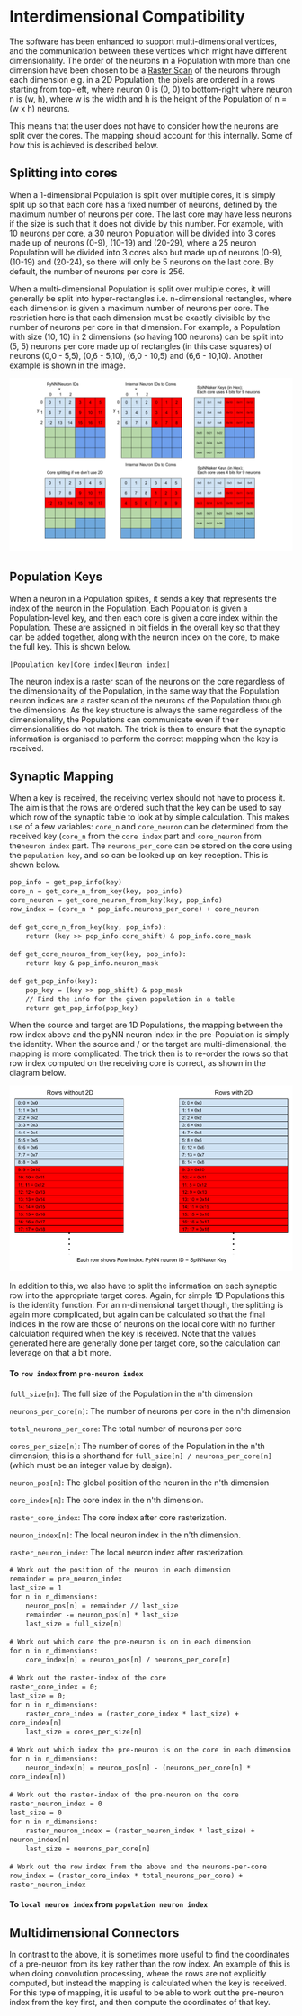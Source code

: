 Interdimensional Compatibility
==============================

The software has been enhanced to support multi-dimensional vertices, and the
communication between these vertices which might have different dimensionality.
The order of the neurons in a Population with more than one dimension have been
chosen to be a [Raster Scan](https://en.wikipedia.org/wiki/Raster_scan) of the
neurons through each dimension e.g. in a 2D Population, the pixels are ordered
in a rows starting from top-left, where neuron 0 is (0, 0) to bottom-right where
neuron n is (w, h), where w is the width and h is the height of the Population
of n = (w x h) neurons.

This means that the user does not have to consider how the neurons are split
over the cores. The mapping should account for this internally.  Some of how
this is achieved is described below.

Splitting into cores
--------------------
When a 1-dimensional Population is split over multiple cores, it is simply split
up so that each core has a fixed number of neurons, defined by the maximum
number of neurons per core.  The last core may have less neurons if the size is
such that it does not divide by this number.  For example, with 10 neurons per
core, a 30 neuron Population will be divided into 3 cores made up of neurons
(0-9), (10-19) and (20-29), where a 25 neuron Population will be divided into 3
cores also but made up of neurons (0-9), (10-19) and (20-24), so there will only
be 5 neurons on the last core.  By default, the number of neurons per core is
256.

When a multi-dimensional Population is split over multiple cores, it will
generally be split into hyper-rectangles i.e. n-dimensional rectangles, where
each dimension is given a maximum number of neurons per core.  The restriction
here is that each dimension must be exactly divisible by the number of neurons
per core in that dimension.  For example, a Population with size (10, 10) in 2
dimensions (so having 100 neurons) can be split into (5, 5) neurons per core
made up of rectangles (in this case squares) of neurons (0,0 - 5,5),
(0,6 - 5,10), (6,0 - 10,5) and (6,6 - 10,10).  Another example is shown in the
image.

![2D Neurons And Keys as described in the preceeding text](2DNeuronsAndKeys.png "2D Neurons and Keys")

Population Keys
---------------
When a neuron in a Population spikes, it sends a key that represents the index
of the neuron in the Population.  Each Population is given a Population-level
key, and then each core is given a core index within the Population.  These
are assigned in bit fields in the overall key so that they can be added
together, along with the neuron index on the core, to make the full key.
This is shown below.

`|Population key|Core index|Neuron index|`

The neuron index is a raster scan of the neurons on the core regardless of the
dimensionality of the Population, in the same way that the Population neuron
indices are a raster scan of the neurons of the Population through the
dimensions.  As the key structure is always the same regardless of the
dimensionality, the Populations can communicate even if their dimensionalities
do not match.  The trick is then to ensure that the synaptic information is
organised to perform the correct mapping when the key is received.

Synaptic Mapping
----------------
When a key is received, the receiving vertex should not have to process it. The
aim is that the rows are ordered such that the key can be used to say which row
of the synaptic table to look at by simple calculation.  This makes use of a few
variables: `core_n` and `core_neuron` can be determined from
the received key (`core_n` from the `core index` part and `core_neuron` from
the`neuron index` part.  The `neurons_per_core` can be stored on the core
using the `population key`, and so can be looked up on key reception.  This is
shown below.

```
pop_info = get_pop_info(key)
core_n = get_core_n_from_key(key, pop_info)
core_neuron = get_core_neuron_from_key(key, pop_info)
row_index = (core_n * pop_info.neurons_per_core) + core_neuron

def get_core_n_from_key(key, pop_info):
    return (key >> pop_info.core_shift) & pop_info.core_mask

def get_core_neuron_from_key(key, pop_info):
    return key & pop_info.neuron_mask

def get_pop_info(key):
    pop_key = (key >> pop_shift) & pop_mask
    // Find the info for the given population in a table
    return get_pop_info(pop_key)
```

When the source and target are 1D Populations, the mapping between the row
index above and the pyNN neuron index in the pre-Population is simply the
identity. When the source and / or the target are multi-dimensional, the mapping
is more complicated.  The trick then is to re-order the rows so that row index computed on the receiving core is correct, as shown in the diagram below.

![Row mappings in 1D and 2D as described in the preceeding text](RowsIn1DAnd2D.png "Rows in 1D and 2D")

In addition to this, we also have to split the information on each synaptic
row into the appropriate target cores.  Again, for simple 1D Populations this
is the identity function.  For an n-dimensional target though, the splitting is
again more complicated, but again can be calculated so that the final indices
in the row are those of neurons on the local core with no further calculation
required when the key is received.  Note that the values generated here are
generally done per target core, so the calculation can leverage on that a bit
more.

#### To `row index` from `pre-neuron index`
`full_size[n]`: The full size of the Population in the n'th dimension

`neurons_per_core[n]`: The number of neurons per core in the n'th dimension

`total_neurons_per_core`: The total number of neurons per core

`cores_per_size[n]`: The number of cores of the Population in the n'th
dimension; this is a shorthand for `full_size[n] / neurons_per_core[n]`
(which must be an integer value by design).

`neuron_pos[n]`: The global position of the neuron in the n'th dimension

`core_index[n]`: The core index in the n'th dimension.

`raster_core_index`: The core index after core rasterization.

`neuron_index[n]`: The local neuron index in the n'th dimension.

`raster_neuron_index`: The local neuron index after rasterization.

```
# Work out the position of the neuron in each dimension
remainder = pre_neuron_index
last_size = 1
for n in n_dimensions:
    neuron_pos[n] = remainder // last_size
    remainder -= neuron_pos[n] * last_size
    last_size = full_size[n]

# Work out which core the pre-neuron is on in each dimension
for n in n_dimensions:
    core_index[n] = neuron_pos[n] / neurons_per_core[n]

# Work out the raster-index of the core
raster_core_index = 0;
last_size = 0;
for n in n_dimensions:
    raster_core_index = (raster_core_index * last_size) + core_index[n]
    last_size = cores_per_size[n]

# Work out which index the pre-neuron is on the core in each dimension
for n in n_dimensions:
    neuron_index[n] = neuron_pos[n] - (neurons_per_core[n] * core_index[n])

# Work out the raster-index of the pre-neuron on the core
raster_neuron_index = 0
last_size = 0
for n in n_dimensions:
    raster_neuron_index = (raster_neuron_index * last_size) + neuron_index[n]
    last_size = neurons_per_core[n]

# Work out the row index from the above and the neurons-per-core
row_index = (raster_core_index * total_neurons_per_core) + raster_neuron_index
```

#### To `local neuron index` from `population neuron index`


Multidimensional Connectors
---------------------------
In contrast to the above, it is sometimes more useful to find the coordinates
of a pre-neuron from its key rather than the row index.  An example of this
is when doing convolution processing, where the rows are not explicitly
computed, but instead the mapping is calculated when the key is received.  For
this type of mapping, it is useful to be able to work out the pre-neuron index
from the key first, and then compute the coordinates of that key.
